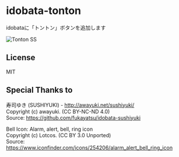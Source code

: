 idobata-tonton
=================

idobataに「トントン」ボタンを追加します

![Tonton SS](https://dl.dropboxusercontent.com/u/2819285/tonton_ss.png)

## License

MIT 

## Special Thanks to

寿司ゆき (SUSHIYUKI) - http://awayuki.net/sushiyuki/   
Copyright (c) awayuki. (CC BY-NC-ND 4.0)   
Source: https://github.com/fukayatsu/idobata-sushiyuki

Bell Icon: Alarm, alert, bell, ring icon   
Copyright (c) Lotcos. (CC BY 3.0 Unported)   
Source: https://www.iconfinder.com/icons/254206/alarm_alert_bell_ring_icon

